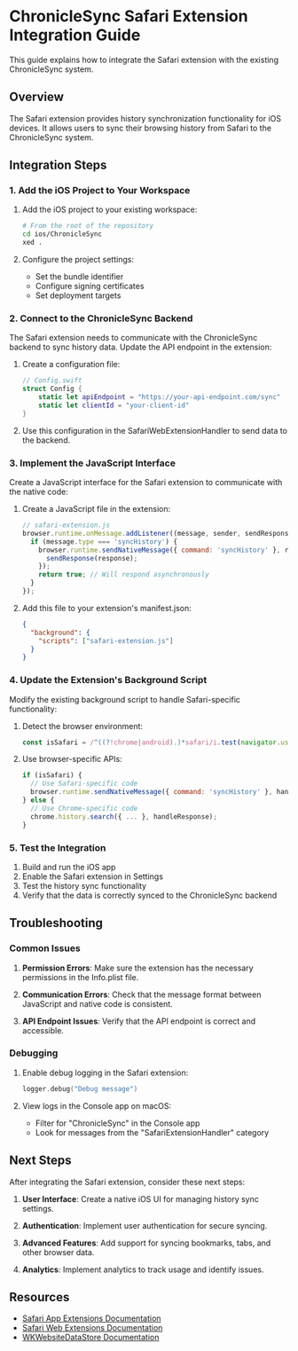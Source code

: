 # ChronicleSync Safari Extension Integration Guide

This guide explains how to integrate the Safari extension with the existing ChronicleSync system.

## Overview

The Safari extension provides history synchronization functionality for iOS devices. It allows users to sync their browsing history from Safari to the ChronicleSync system.

## Integration Steps

### 1. Add the iOS Project to Your Workspace

1. Add the iOS project to your existing workspace:
   ```bash
   # From the root of the repository
   cd ios/ChronicleSync
   xed .
   ```

2. Configure the project settings:
   - Set the bundle identifier
   - Configure signing certificates
   - Set deployment targets

### 2. Connect to the ChronicleSync Backend

The Safari extension needs to communicate with the ChronicleSync backend to sync history data. Update the API endpoint in the extension:

1. Create a configuration file:
   ```swift
   // Config.swift
   struct Config {
       static let apiEndpoint = "https://your-api-endpoint.com/sync"
       static let clientId = "your-client-id"
   }
   ```

2. Use this configuration in the SafariWebExtensionHandler to send data to the backend.

### 3. Implement the JavaScript Interface

Create a JavaScript interface for the Safari extension to communicate with the native code:

1. Create a JavaScript file in the extension:
   ```javascript
   // safari-extension.js
   browser.runtime.onMessage.addListener((message, sender, sendResponse) => {
     if (message.type === 'syncHistory') {
       browser.runtime.sendNativeMessage({ command: 'syncHistory' }, response => {
         sendResponse(response);
       });
       return true; // Will respond asynchronously
     }
   });
   ```

2. Add this file to your extension's manifest.json:
   ```json
   {
     "background": {
       "scripts": ["safari-extension.js"]
     }
   }
   ```

### 4. Update the Extension's Background Script

Modify the existing background script to handle Safari-specific functionality:

1. Detect the browser environment:
   ```javascript
   const isSafari = /^((?!chrome|android).)*safari/i.test(navigator.userAgent);
   ```

2. Use browser-specific APIs:
   ```javascript
   if (isSafari) {
     // Use Safari-specific code
     browser.runtime.sendNativeMessage({ command: 'syncHistory' }, handleResponse);
   } else {
     // Use Chrome-specific code
     chrome.history.search({ ... }, handleResponse);
   }
   ```

### 5. Test the Integration

1. Build and run the iOS app
2. Enable the Safari extension in Settings
3. Test the history sync functionality
4. Verify that the data is correctly synced to the ChronicleSync backend

## Troubleshooting

### Common Issues

1. **Permission Errors**: Make sure the extension has the necessary permissions in the Info.plist file.

2. **Communication Errors**: Check that the message format between JavaScript and native code is consistent.

3. **API Endpoint Issues**: Verify that the API endpoint is correct and accessible.

### Debugging

1. Enable debug logging in the Safari extension:
   ```swift
   logger.debug("Debug message")
   ```

2. View logs in the Console app on macOS:
   - Filter for "ChronicleSync" in the Console app
   - Look for messages from the "SafariExtensionHandler" category

## Next Steps

After integrating the Safari extension, consider these next steps:

1. **User Interface**: Create a native iOS UI for managing history sync settings.

2. **Authentication**: Implement user authentication for secure syncing.

3. **Advanced Features**: Add support for syncing bookmarks, tabs, and other browser data.

4. **Analytics**: Implement analytics to track usage and identify issues.

## Resources

- [Safari App Extensions Documentation](https://developer.apple.com/documentation/safariservices/safari_app_extensions)
- [Safari Web Extensions Documentation](https://developer.apple.com/documentation/safariservices/safari_web_extensions)
- [WKWebsiteDataStore Documentation](https://developer.apple.com/documentation/webkit/wkwebsitedatastore)